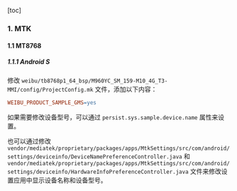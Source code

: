 [toc]

### 1. MTK

#### 1.1 MT8768

##### 1.1.1 Android S

修改 `weibu/tb8768p1_64_bsp/M960YC_SM_159-M10_4G_T3-MMI/config/ProjectConfig.mk` 文件，添加以下内容：

```makefile
WEIBU_PRODUCT_SAMPLE_GMS=yes
```

如果需要修改设备型号，可以通过 `persist.sys.sample.device.name` 属性来设置。

也可以通过修改 `vendor/mediatek/proprietary/packages/apps/MtkSettings/src/com/android/settings/deviceinfo/DeviceNamePreferenceController.java` 和 `vendor/mediatek/proprietary/packages/apps/MtkSettings/src/com/android/settings/deviceinfo/HardwareInfoPreferenceController.java` 文件来修改设置应用中显示设备名称和设备型号。
